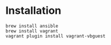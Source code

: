# Installation

```
brew install ansible
brew install vagrant
vagrant plugin install vagrant-vbguest
```
